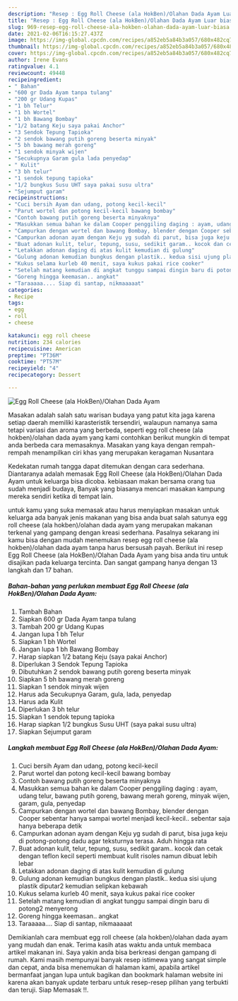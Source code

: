 ```yaml
---
description: "Resep : Egg Roll Cheese (ala HokBen)/Olahan Dada Ayam Luar biasa"
title: "Resep : Egg Roll Cheese (ala HokBen)/Olahan Dada Ayam Luar biasa"
slug: 969-resep-egg-roll-cheese-ala-hokben-olahan-dada-ayam-luar-biasa
date: 2021-02-06T16:15:27.437Z
image: https://img-global.cpcdn.com/recipes/a852eb5a84b3a057/680x482cq70/egg-roll-cheese-ala-hokbenolahan-dada-ayam-foto-resep-utama.jpg
thumbnail: https://img-global.cpcdn.com/recipes/a852eb5a84b3a057/680x482cq70/egg-roll-cheese-ala-hokbenolahan-dada-ayam-foto-resep-utama.jpg
cover: https://img-global.cpcdn.com/recipes/a852eb5a84b3a057/680x482cq70/egg-roll-cheese-ala-hokbenolahan-dada-ayam-foto-resep-utama.jpg
author: Irene Evans
ratingvalue: 4.1
reviewcount: 49448
recipeingredient:
- " Bahan"
- "600 gr Dada Ayam tanpa tulang"
- "200 gr Udang Kupas"
- "1 bh Telur"
- "1 bh Wortel"
- "1 bh Bawang Bombay"
- "1/2 batang Keju saya pakai Anchor"
- "3 Sendok Tepung Tapioka"
- "2 sendok bawang putih goreng beserta minyak"
- "5 bh bawang merah goreng"
- "1 sendok minyak wijen"
- "Secukupnya Garam gula lada penyedap"
- " Kulit"
- "3 bh telur"
- "1 sendok tepung tapioka"
- "1/2 bungkus Susu UHT saya pakai susu ultra"
- "Sejumput garam"
recipeinstructions:
- "Cuci bersih Ayam dan udang, potong kecil-kecil"
- "Parut wortel dan potong kecil-kecil bawang bombay"
- "Contoh bawang putih goreng beserta minyaknya"
- "Masukkan semua bahan ke dalam Cooper penggiling daging : ayam, udang telur, bawang putih goreng, bawang merah goreng, minyak wijen, garam, gula, penyedap"
- "Campurkan dengan wortel dan bawang Bombay, blender dengan Cooper sebentar hanya sampai wortel menjadi kecil-kecil.. sebentar saja hanya beberapa detik"
- "Campurkan adonan ayam dengan Keju yg sudah di parut, bisa juga keju di potong-potong dadu agar teksturnya terasa. Aduh hingga rata"
- "Buat adonan kulit, telur, tepung, susu, sedikit garam.. kocok dan cetak dengan teflon kecil seperti membuat kulit risoles namun dibuat lebih lebar"
- "Letakkan adonan daging di atas kulit kemudian di gulung"
- "Gulung adonan kemudian bungkus dengan plastik.. kedua sisi ujung plastik diputar2 kemudian selipkan kebawah"
- "Kukus selama kurleb 40 menit, saya kukus pakai rice cooker"
- "Setelah matang kemudian di angkat tunggu sampai dingin baru di potong2 menyerong"
- "Goreng hingga keemasan.. angkat"
- "Taraaaaa.... Siap di santap, nikmaaaaat"
categories:
- Recipe
tags:
- egg
- roll
- cheese

katakunci: egg roll cheese 
nutrition: 234 calories
recipecuisine: American
preptime: "PT36M"
cooktime: "PT57M"
recipeyield: "4"
recipecategory: Dessert

---
```



![Egg Roll Cheese (ala HokBen)/Olahan Dada Ayam](https://img-global.cpcdn.com/recipes/a852eb5a84b3a057/680x482cq70/egg-roll-cheese-ala-hokbenolahan-dada-ayam-foto-resep-utama.jpg)

Masakan adalah salah satu warisan budaya yang patut kita jaga karena setiap daerah memiliki karasteristik tersendiri, walaupun namanya sama tetapi variasi dan aroma yang berbeda, seperti egg roll cheese (ala hokben)/olahan dada ayam yang kami contohkan berikut mungkin di tempat anda berbeda cara memasaknya. Masakan yang kaya dengan rempah-rempah menampilkan ciri khas yang merupakan keragaman Nusantara

Kedekatan rumah tangga dapat ditemukan dengan cara sederhana. Diantaranya adalah memasak Egg Roll Cheese (ala HokBen)/Olahan Dada Ayam untuk keluarga bisa dicoba. kebiasaan makan bersama orang tua sudah menjadi budaya, Banyak yang biasanya mencari masakan kampung mereka sendiri ketika di tempat lain.



untuk kamu yang suka memasak atau harus menyiapkan masakan untuk keluarga ada banyak jenis makanan yang bisa anda buat salah satunya egg roll cheese (ala hokben)/olahan dada ayam yang merupakan makanan terkenal yang gampang dengan kreasi sederhana. Pasalnya sekarang ini kamu bisa dengan mudah menemukan resep egg roll cheese (ala hokben)/olahan dada ayam tanpa harus bersusah payah.
Berikut ini resep Egg Roll Cheese (ala HokBen)/Olahan Dada Ayam yang bisa anda tiru untuk disajikan pada keluarga tercinta. Dan sangat gampang hanya dengan 13 langkah dan 17 bahan.


<!--inarticleads1-->

##### Bahan-bahan yang perlukan membuat Egg Roll Cheese (ala HokBen)/Olahan Dada Ayam:

1. Tambah  Bahan
1. Siapkan 600 gr Dada Ayam tanpa tulang
1. Tambah 200 gr Udang Kupas
1. Jangan lupa 1 bh Telur
1. Siapkan 1 bh Wortel
1. Jangan lupa 1 bh Bawang Bombay
1. Harap siapkan 1/2 batang Keju (saya pakai Anchor)
1. Diperlukan 3 Sendok Tepung Tapioka
1. Dibutuhkan 2 sendok bawang putih goreng beserta minyak
1. Siapkan 5 bh bawang merah goreng
1. Siapkan 1 sendok minyak wijen
1. Harus ada Secukupnya Garam, gula, lada, penyedap
1. Harus ada  Kulit
1. Diperlukan 3 bh telur
1. Siapkan 1 sendok tepung tapioka
1. Harap siapkan 1/2 bungkus Susu UHT (saya pakai susu ultra)
1. Siapkan Sejumput garam




<!--inarticleads2-->

##### Langkah membuat  Egg Roll Cheese (ala HokBen)/Olahan Dada Ayam:

1. Cuci bersih Ayam dan udang, potong kecil-kecil
1. Parut wortel dan potong kecil-kecil bawang bombay
1. Contoh bawang putih goreng beserta minyaknya
1. Masukkan semua bahan ke dalam Cooper penggiling daging : ayam, udang telur, bawang putih goreng, bawang merah goreng, minyak wijen, garam, gula, penyedap
1. Campurkan dengan wortel dan bawang Bombay, blender dengan Cooper sebentar hanya sampai wortel menjadi kecil-kecil.. sebentar saja hanya beberapa detik
1. Campurkan adonan ayam dengan Keju yg sudah di parut, bisa juga keju di potong-potong dadu agar teksturnya terasa. Aduh hingga rata
1. Buat adonan kulit, telur, tepung, susu, sedikit garam.. kocok dan cetak dengan teflon kecil seperti membuat kulit risoles namun dibuat lebih lebar
1. Letakkan adonan daging di atas kulit kemudian di gulung
1. Gulung adonan kemudian bungkus dengan plastik.. kedua sisi ujung plastik diputar2 kemudian selipkan kebawah
1. Kukus selama kurleb 40 menit, saya kukus pakai rice cooker
1. Setelah matang kemudian di angkat tunggu sampai dingin baru di potong2 menyerong
1. Goreng hingga keemasan.. angkat
1. Taraaaaa.... Siap di santap, nikmaaaaat




Demikianlah cara membuat egg roll cheese (ala hokben)/olahan dada ayam yang mudah dan enak. Terima kasih atas waktu anda untuk membaca artikel makanan ini. Saya yakin anda bisa berkreasi dengan gampang di rumah. Kami masih mempunyai banyak resep istimewa yang sangat simple dan cepat, anda bisa menemukan di halaman kami, apabila artikel bermanfaat jangan lupa untuk bagikan dan bookmark halaman website ini karena akan banyak update terbaru untuk resep-resep pilihan yang terbukti dan teruji. Siap Memasak !!. 

